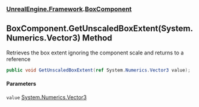 ### [UnrealEngine.Framework](./UnrealEngine-Framework.md 'UnrealEngine.Framework').[BoxComponent](./BoxComponent.md 'UnrealEngine.Framework.BoxComponent')
## BoxComponent.GetUnscaledBoxExtent(System.Numerics.Vector3) Method
Retrieves the box extent ignoring the component scale and returns to a reference  
```csharp
public void GetUnscaledBoxExtent(ref System.Numerics.Vector3 value);
```
#### Parameters
<a name='UnrealEngine-Framework-BoxComponent-GetUnscaledBoxExtent(System-Numerics-Vector3)-value'></a>
`value` [System.Numerics.Vector3](https://docs.microsoft.com/en-us/dotnet/api/System.Numerics.Vector3 'System.Numerics.Vector3')  
  
